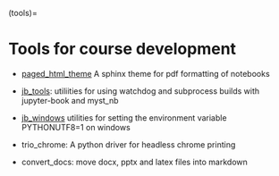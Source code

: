 (tools)=
# Tools for course development

* [paged_html_theme](https://github.com/eoas-ubc/paged_html_theme)
  A sphinx theme for pdf formatting of notebooks

* [jb_tools](https://github.com/eoas-ubc/jb_tools):
  utiliities for using watchdog and subprocess builds with jupyter-book and myst_nb

* [jb_windows](https://github.com/eoas-ubc/jb_windows)
  utilities for setting the environment variable PYTHONUTF8=1 on windows

* trio_chrome:  A python driver for headless chrome printing

* convert_docs:  move docx, pptx and latex files into markdown

